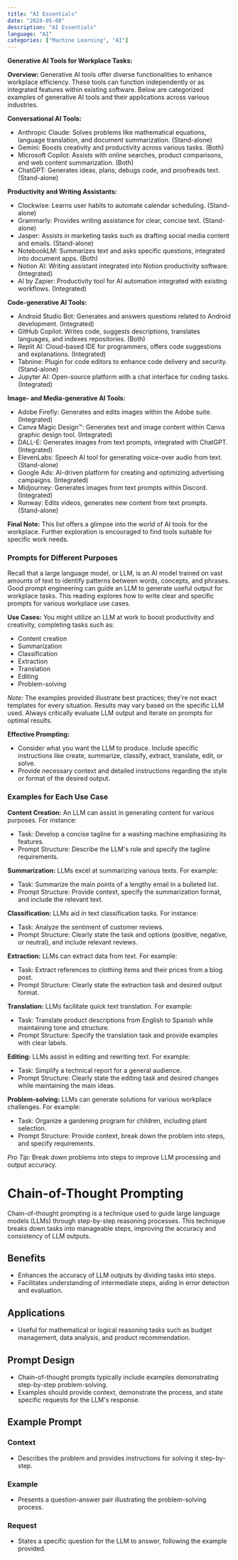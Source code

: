 ```yaml
---
title: "AI Essentials"
date: "2024-05-08"
description: "AI Essentials"
language: "AI"
categories: ["Machine Learning", "AI"]
---
```

**Generative AI Tools for Workplace Tasks:**

**Overview:**
Generative AI tools offer diverse functionalities to enhance workplace efficiency. These tools can function independently or as integrated features within existing software. Below are categorized examples of generative AI tools and their applications across various industries.

**Conversational AI Tools:**
- Anthropic Claude: Solves problems like mathematical equations, language translation, and document summarization. (Stand-alone)
- Gemini: Boosts creativity and productivity across various tasks. (Both)
- Microsoft Copilot: Assists with online searches, product comparisons, and web content summarization. (Both)
- ChatGPT: Generates ideas, plans, debugs code, and proofreads text. (Stand-alone)

**Productivity and Writing Assistants:**
- Clockwise: Learns user habits to automate calendar scheduling. (Stand-alone)
- Grammarly: Provides writing assistance for clear, concise text. (Stand-alone)
- Jasper: Assists in marketing tasks such as drafting social media content and emails. (Stand-alone)
- NotebookLM: Summarizes text and asks specific questions, integrated into document apps. (Both)
- Notion AI: Writing assistant integrated into Notion productivity software. (Integrated)
- AI by Zapier: Productivity tool for AI automation integrated with existing workflows. (Integrated)

**Code-generative AI Tools:**
- Android Studio Bot: Generates and answers questions related to Android development. (Integrated)
- GitHub Copilot: Writes code, suggests descriptions, translates languages, and indexes repositories. (Both)
- Replit AI: Cloud-based IDE for programmers, offers code suggestions and explanations. (Integrated)
- Tabnine: Plugin for code editors to enhance code delivery and security. (Stand-alone)
- Jupyter AI: Open-source platform with a chat interface for coding tasks. (Integrated)

**Image- and Media-generative AI Tools:**
- Adobe Firefly: Generates and edits images within the Adobe suite. (Integrated)
- Canva Magic Design™: Generates text and image content within Canva graphic design tool. (Integrated)
- DALL-E: Generates images from text prompts, integrated with ChatGPT. (Integrated)
- ElevenLabs: Speech AI tool for generating voice-over audio from text. (Stand-alone)
- Google Ads: AI-driven platform for creating and optimizing advertising campaigns. (Integrated)
- Midjourney: Generates images from text prompts within Discord. (Integrated)
- Runway: Edits videos, generates new content from text prompts. (Stand-alone)

**Final Note:**
This list offers a glimpse into the world of AI tools for the workplace. Further exploration is encouraged to find tools suitable for specific work needs.

### Prompts for Different Purposes

Recall that a large language model, or LLM, is an AI model trained on vast amounts of text to identify patterns between words, concepts, and phrases. Good prompt engineering can guide an LLM to generate useful output for workplace tasks. This reading explores how to write clear and specific prompts for various workplace use cases.

**Use Cases:**
You might utilize an LLM at work to boost productivity and creativity, completing tasks such as:
- Content creation
- Summarization
- Classification
- Extraction
- Translation
- Editing
- Problem-solving

*Note:* The examples provided illustrate best practices; they're not exact templates for every situation. Results may vary based on the specific LLM used. Always critically evaluate LLM output and iterate on prompts for optimal results.

**Effective Prompting:**
- Consider what you want the LLM to produce. Include specific instructions like create, summarize, classify, extract, translate, edit, or solve.
- Provide necessary context and detailed instructions regarding the style or format of the desired output.

### Examples for Each Use Case

**Content Creation:**
An LLM can assist in generating content for various purposes. For instance:
- Task: Develop a concise tagline for a washing machine emphasizing its features.
- Prompt Structure: Describe the LLM's role and specify the tagline requirements.

**Summarization:**
LLMs excel at summarizing various texts. For example:
- Task: Summarize the main points of a lengthy email in a bulleted list.
- Prompt Structure: Provide context, specify the summarization format, and include the relevant text.

**Classification:**
LLMs aid in text classification tasks. For instance:
- Task: Analyze the sentiment of customer reviews.
- Prompt Structure: Clearly state the task and options (positive, negative, or neutral), and include relevant reviews.

**Extraction:**
LLMs can extract data from text. For example:
- Task: Extract references to clothing items and their prices from a blog post.
- Prompt Structure: Clearly state the extraction task and desired output format.

**Translation:**
LLMs facilitate quick text translation. For example:
- Task: Translate product descriptions from English to Spanish while maintaining tone and structure.
- Prompt Structure: Specify the translation task and provide examples with clear labels.

**Editing:**
LLMs assist in editing and rewriting text. For example:
- Task: Simplify a technical report for a general audience.
- Prompt Structure: Clearly state the editing task and desired changes while maintaining the main ideas.

**Problem-solving:**
LLMs can generate solutions for various workplace challenges. For example:
- Task: Organize a gardening program for children, including plant selection.
- Prompt Structure: Provide context, break down the problem into steps, and specify requirements.

*Pro Tip:* Break down problems into steps to improve LLM processing and output accuracy.

# Chain-of-Thought Prompting

Chain-of-thought prompting is a technique used to guide large language models (LLMs) through step-by-step reasoning processes. This technique breaks down tasks into manageable steps, improving the accuracy and consistency of LLM outputs.

## Benefits
- Enhances the accuracy of LLM outputs by dividing tasks into steps.
- Facilitates understanding of intermediate steps, aiding in error detection and evaluation.

## Applications
- Useful for mathematical or logical reasoning tasks such as budget management, data analysis, and product recommendation.

## Prompt Design
- Chain-of-thought prompts typically include examples demonstrating step-by-step problem-solving.
- Examples should provide context, demonstrate the process, and state specific requests for the LLM's response.

## Example Prompt
### Context
- Describes the problem and provides instructions for solving it step-by-step.

### Example
- Presents a question-answer pair illustrating the problem-solving process.

### Request
- States a specific question for the LLM to answer, following the example provided.
